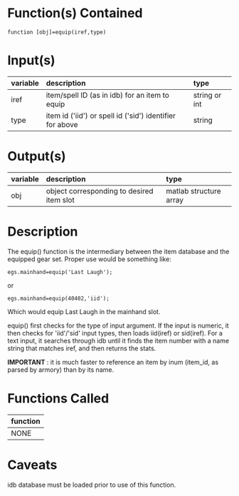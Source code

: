 # Function(s) Contained #

`function [obj]=equip(iref,type)`

# Input(s) #

| variable | description | type |
|:---------|:------------|:-----|
| iref		   | item/spell ID (as in idb) for an item to equip | string or int |
| type		   | item id ('iid') or spell id ('sid') identifier for above | string |

# Output(s) #

| variable | description | type |
|:---------|:------------|:-----|
| obj		    | object corresponding to desired item slot| matlab structure array|

# Description #

The equip() function is the intermediary between the item database and the
equipped gear set.  Proper use would be something like:

`egs.mainhand=equip('Last Laugh');`

or

`egs.mainhand=equip(40402,'iid');`

Which would equip Last Laugh in the mainhand slot.

equip() first checks for the type of input argument. If the input is numeric,
it then checks for 'iid'/'sid' input types, then loads iid(iref) or sid(iref).
For a text input, it searches through idb until it finds the item number with
a name string that matches iref, and then returns the stats.

**IMPORTANT** : it is much faster to reference an item by inum (item\_id, as parsed by armory) than by its name.

# Functions Called #
| function |
|:---------|
| NONE     |

# Caveats #
idb database must be loaded prior to use of this function.